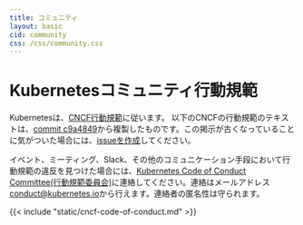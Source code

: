 ```yaml
---
title: コミュニティ
layout: basic
cid: community
css: /css/community.css
---
```


<div class="community_main">
<h1>Kubernetesコミュニティ行動規範</h1>

Kubernetesは、<a href="https://github.com/cncf/foundation/blob/master/code-of-conduct-languages/jp.md">CNCF行動規範</a>に従います。
以下のCNCFの行動規範のテキストは、<a href="https://github.com/cncf/foundation/blob/c9a48490c92ae435c66d53f9a826cd7df4336766/code-of-conduct-languages/ja.md">commit c9a4849</a>から複製したものです。この掲示が古くなっていることに気がついた場合には、<a href="https://github.com/kubernetes/website/issues/new">issueを作成</a>してください。

イベント、ミーティング、Slack、その他のコミュニケーション手段において行動規範の違反を見つけた場合には、<a href="https://git.k8s.io/community/committee-code-of-conduct">Kubernetes Code of Conduct Committee(行動規範委員会)</a>に連絡してください。連絡はメールアドレス<a href="mailto:conduct@kubernetes.io">conduct@kubernetes.io</a>から行えます。連絡者の匿名性は守られます。

<div class="cncf_coc_container">
{{< include "static/cncf-code-of-conduct.md" >}}
</div>
</div>
